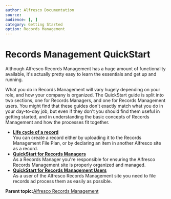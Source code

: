 ```yaml
---
author: Alfresco Documentation
source: 
audience: [, ]
category: Getting Started
option: Records Management
---
```


# Records Management QuickStart

Although Alfresco Records Management has a huge amount of functionality available, it's actually pretty easy to learn the essentials and get up and running.

What you do in Records Management will vary hugely depending on your role, and how your company is organized. The QuickStart guide is split into two sections, one for Records Managers, and one for Records Management users. You might find that these guides don't exactly match what you do in your day-to-day job, but even if they don't you should find them useful in getting started, and in understanding the basic concepts of Records Management and how the processes fit together.

-   **[Life cycle of a record](../concepts/rm-record-lifecycle.md)**  
You can create a record either by uploading it to the Records Management File Plan, or by declaring an item in another Alfresco site as a record.
-   **[QuickStart for Records Managers](../concepts/rm-gs-managers.md)**  
As a Records Manager you're responsible for ensuring the Alfresco Records Management site is properly organized and managed.
-   **[QuickStart for Records Management Users](../concepts/rm-gs-users.md)**  
As a user of the Alfresco Records Management site you need to file records ad process them as easily as possible.

**Parent topic:**[Alfresco Records Management](../concepts/welcome-rm.md)

